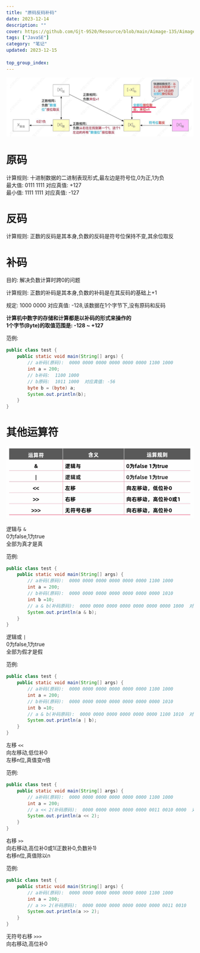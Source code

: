 ```yaml
---
title: "原码反码补码"
date: 2023-12-14
description: ""
cover: https://github.com/Gjt-9520/Resource/blob/main/Aimage-135/Aimage61.jpg?raw=true
tags: ["JavaSE"]
category: "笔记"
updated: 2023-12-15

top_group_index:
---
```


![原码补码反码移码](../images/原码反码补码移码.jpg)

# 原码

计算规则: 十进制数据的二进制表现形式,最左边是符号位,0为正,1为负     
最大值: 0111 1111  对应真值: +127   
最小值: 1111 1111  对应真值: -127   

# 反码

计算规则: 正数的反码是其本身,负数的反码是符号位保持不变,其余位取反     

# 补码

目的: 解决负数计算时跨0的问题  

计算规则: 正数的补码是其本身,负数的补码是在其反码的基础上+1   

规定: 1000 0000  对应真值: -128,该数据在1个字节下,没有原码和反码

**计算机中数字的存储和计算都是以补码的形式来操作的**   
**1个字节(Byte)的取值范围是: -128 ~ +127**   

范例: 

```java
public class test {
    public static void main(String[] args) {
        // a补码(原码):  0000 0000 0000 0000 0000 0000 1100 1000
        int a = 200; 
        // b补码:  1100 1000
        // b原码:  1011 1000  对应真值: -56
        byte b = (byte) a; 
        System.out.println(b); 
    }
}
```

# 其他运算符

![其他运算符](../images/其他运算符.jpg)

逻辑与 `&`    
0为false,1为true   
全部为真才是真   

范例: 

```java
public class test {
    public static void main(String[] args) {
        // a补码(原码):  0000 0000 0000 0000 0000 0000 1100 1000
        int a = 200;                 
        // b补码(原码):  0000 0000 0000 0000 0000 0000 0000 1010
        int b =10;   
        // a & b(补码原码):  0000 0000 0000 0000 0000 0000 0000 1000  对应真值: 8                
        System.out.println(a & b);   
    }
}
```

逻辑或 `|`   
0为false,1为true   
全部为假才是假  

范例: 

```java
public class test {
    public static void main(String[] args) {
        // a补码(原码):  0000 0000 0000 0000 0000 0000 1100 1000
        int a = 200;   
        // b补码(原码):  0000 0000 0000 0000 0000 0000 0000 1010              
        int b =10;       
        // a & b(补码原码):  0000 0000 0000 0000 0000 0000 1100 1010  对应真值: 202            
        System.out.println(a | b);   
    }
}
```

左移 `<<`   
向左移动,低位补0   
左移n位,真值变n倍   

范例: 

```java
public class test {
    public static void main(String[] args) {
        // a补码(原码):  0000 0000 0000 0000 0000 0000 1100 1000
        int a = 200; 
        // a << 2(补码原码):  0000 0000 0000 0000 0000 0011 0010 0000  对应真值: 800                
        System.out.println(a << 2);  
    }
}
```

右移 `>>`    
向右移动,高位补0或1(正数补0,负数补1)   
右移n位,真值除以n  

范例: 

```java
public class test {
    public static void main(String[] args) {
        // a补码(原码):  0000 0000 0000 0000 0000 0000 1100 1000
        int a = 200;               
        // a >> 2(补码原码):  0000 0000 0000 0000 0000 0000 0011 0010   对应真值: 50  
        System.out.println(a >> 2);  
    }
}
```

无符号右移 `>>>`   
向右移动,高位补0   